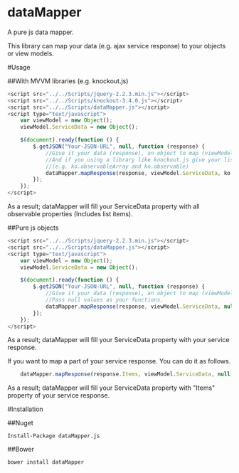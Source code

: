 # dataMapper
A pure js data mapper.

This library can map your data (e.g. ajax service response) to your objects or view models.

#Usage

##With MVVM libraries (e.g. knockout.js)
```javascript
<script src="../../Scripts/jquery-2.2.3.min.js"></script>
<script src="../../Scripts/knockout-3.4.0.js"></script>
<script src="../../Scripts/dataMapper.js"></script>
<script type="text/javascript">
	var viewModel = new Object();
	viewModel.ServiceData = new Object();

	$(document).ready(function () {
		$.getJSON("Your-JSON-URL", null, function (response) {
			//Give it your data (response), an object to map (viewModel.ServiceData)
			//And if you using a library like knockout.js give your list and primitive functions
			//(e.g. ko.observableArray and ko.observable)
			dataMapper.mapResponse(response, viewModel.ServiceData, ko.observableArray, ko.observable);
		});
	});
</script>
```

As a result; dataMapper will fill your ServiceData property with all observable properties (Includes list items).

##Pure js objects
```javascript
<script src="../../Scripts/jquery-2.2.3.min.js"></script>
<script src="../../Scripts/dataMapper.js"></script>
<script type="text/javascript">
	var viewModel = new Object();
	viewModel.ServiceData = new Object();

	$(document).ready(function () {
		$.getJSON("Your-JSON-URL", null, function (response) {
			//Give it your data (response), an object to map (viewModel.ServiceData)
			//Pass null values as your functions.
			dataMapper.mapResponse(response, viewModel.ServiceData, null, null);
		});
	});
</script>
```
As a result; dataMapper will fill your ServiceData property with your service response.

If you want to map a part of your service response. You can do it as follows.

```javascript
	dataMapper.mapResponse(response.Items, viewModel.ServiceData, null, null);
```
As a result; dataMapper will fill your ServiceData property with "Items" property of your service response.

#Installation

##Nuget
```
Install-Package dataMapper.js
```

##Bower
```
bower install dataMapper
```
